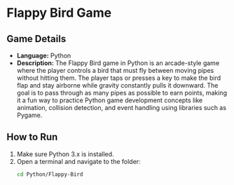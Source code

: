 # Flappy Bird Game

## Game Details
- **Language:** Python  
- **Description:** The Flappy Bird game in Python is an arcade-style game where the player controls a bird that must fly between moving pipes without hitting them. The player taps or presses a key to make the bird flap and stay airborne while gravity constantly pulls it downward. The goal is to pass through as many pipes as possible to earn points, making it a fun way to practice Python game development concepts like animation, collision detection, and event handling using libraries such as Pygame.

## How to Run
1. Make sure Python 3.x is installed.  
2. Open a terminal and navigate to the folder:
   ```bash
   cd Python/Flappy-Bird